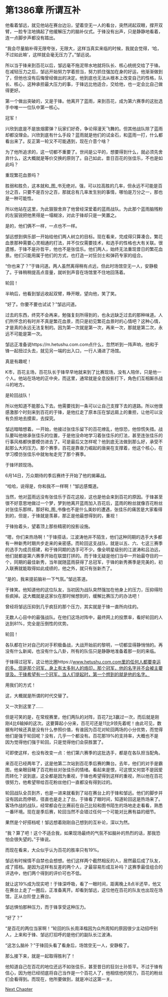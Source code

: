 # 第1386章 所谓互补

他看着邹远，就见他站在赛台边沿，望着空无一人的看台，突然闭起双眼，撑开双臂，一脸专注地搞起了他缓解压力的脑补仪式。于锋没有出声，只是静静地看着，连一点脚步声都没有踏出。

“我会尽量脑补得无限夸张，无限大，这样当真实来临的时候，我就会觉得，‘哈，不过如此嘛’，这样就会毫无压力了。”邹远说。

所以当于锋来到百花以后，邹远毫不拖泥带水地就将队长、核心统统交给了于锋。在减轻压力之后，邹远开始努力学着担当，努力抓住强加在身的好运，他渐渐做到了，但他也没有后悔曾经做出的决定。他到底也无法从根本上改变自己的性格，队长、核心，这种承担最大压力的事，于锋远比他适合，交给他，也一定会比自己做得更好。

第一个做出突破的，又是于锋。他离开了蓝雨，来到百花，成为第六赛季的这批选手中唯一一位队中第一核心。

冠军！

兴欣到底是不是放烟雾弹？玩家们好奇，争论得漫天飞舞的。但其他战队除了蓝雨却都没理会。兴欣到底有什么手段？蓝雨就是他们的试金石，和蓝雨一打，什么都看出来了。反正第一轮又不可能遇到，现在介意个啥？

为了他所追求的，这一切都不重要了。世间是公平的，想要得到什么，就必须先舍弃什么，这大概就是等价交换的原则了。自己如此，昔日百花的张佳乐，不也是如此吗？

重现繁花血景吗？

胜弱和胜负，这本就和_图_书无绝对。强，可以拉高胜的几率，但永远不可能是百分之百，只要不是百分之百，那就总有几率发生别的事情，哪怕是万分之一，那也是一种可能性。

所以他站在这里，为此狠狠舍弃了他曾经深爱着的蓝雨战队。为此那个蓝雨脑残粉的左宸锐把他黑得是一塌糊涂，对此于锋却只是一笑置之。

是的，他们俩不一样，一点也不一样。

邹远想到俱乐部一开始给他们两人树立的目标。现在看来，完成得只算凑合。繁花血景那种需要心灵相通的打法，并不仅仅需要技术，和选手的性格也大有关联。很遗憾，于锋不是孙哲平，他也不是张佳乐。他们两人，始终无法重现昔日的繁花血景。他们只能用属于他们的方式，也打造一对狂剑士和弹药专家的组合。

“你也来了？”于锋问道。两人虽然离得稍有点远，但此时场馆空无一人，安静极了。于锋稍稍提高点音量，就听到声音在场馆里不住地回荡着。

轮回！

半晌后，他看到邹远收起双臂，睁开眼，望向他，笑了笑。

“好了。你要不要也试试？”邹远问道。

过去的东西，终究不会再来，勉强复刻所得到的，也永远缺乏过去的那种味道。人们所怀念的有时并不真是繁花血景，而只是初见繁花血景时的心情吧？这种心情，才是真的永远无法复制的。因为第一次就是第一次，再来一次，那就是第二次，永远不可能是第一次。

邹远正准备说https://m.hetushu.com.com点什么，忽然听到一阵声响，他和于锋一起扭过头去，就见另一端的出入口，一行人涌进了场馆。

真是有趣呢！

K市，百花主场，百花队长于锋早早地就来到了比赛现场，没有人陪伴，只是他一个人。他站在场地的正中央，而这里，通常就是全息投影打下，角色们互相厮杀战斗的地方。

是轮回战队！

所以他知道不能那么下去。他需要找到一条可以让自己支撑下去的道路。所以他很感激那个时刻来到百花的于锋，是他扛走了原本压在邹远肩上的重担，让他可以没有负担地去摸索，去探究。

邹远暗暗想着。一开始，他接过张佳乐留下的百花缭乱，他惊恐，他惊慌失措。战队要叫他继承张佳乐的位置，于是他没命地学习着张佳乐的打法，甚至连张佳乐的行事风格都快要模仿进去了。可是最后又怎样呢？他到底无法做到那么好，承受不起那么大的压力。那个赛季，百花是靠奋力崛起的唐昊在支撑着，他这个核心，在学习模仿张佳乐中就匆匆走完了那个赛季。

于锋环顾现场。

6月14日，万众期待的季后赛终于开始了他的揭幕战。

“哈哈，说得是，你和我不一样啊！”邹远感慨道。

当然，他对蓝雨远没有张佳乐于百花这般，这也是他会来到百花的原因。于锋甚至很不好意思地做过一个梦，梦到他离开蓝雨加入百花后，蓝雨的粉丝就像百花粉丝对张佳乐那样。那好和_图_书像也不是什么美妙的遭遇，张佳乐的痛苦是大家看得到的，但是，于锋就是羡慕，那正是他最想得到的，重视！

于锋抬着头，望着顶上那些精密的投影设施。

“嗯，你们来热场啊！”于锋搭话，江波涛他并不陌生，他们这种同期的选手大多都有一种新秀时期共步走来的亲密感。而轮回这支战队，就是以五、六、七这三赛季的选手为成员搭建，和于锋同期的选手可不少。像全明星级别的江波涛和吕泊远，他们就都是第六赛季开始在联盟打拼的。而于锋无疑是他们当中一开始最夺目的一个，同期的最佳新秀，当年就随蓝雨获得了总冠军，于锋的新秀赛季是完美的，初入联赛就能取得如此成绩的，他之外，就只有张新杰了。

“是的，我来提前脑补一下气氛。”邹远答道。

于锋笑。他知道他的这位队友，当初因为战队突然强加在他身上的压力，压抑得险些疯掉。这大概就是这家伙在那时候想到的，缓解比赛压力的办法吧！

曾经将邹远压抑到几乎疯狂的那个压力，其实就是于锋一直所向往的。

无数人心目中的最强战队。在他们这场对阵中，最终网上的投票率，看好轮回的人达到81%，完全是压倒性的优势。

轮回！

各队都在针对自己的对手积极备战，大战开始前的黎明，一切都显得静悄悄的。再没有什么新闻，也没有什么八卦，所有的队伍只是静静地准备着那一刻的来临。

于锋得过冠军，这让他比圈https://www.hetushu.com.com里的任何人都要幸运的多。但是那个冠军，身上有太多别人的烙印，那个冠军，他的名字并不会被主要提及。于锋希望有一个冠军，当人们提起时，第一个想到的就是他的名字。

用我们的方式！

这，大概就是所谓的时代交替了。

又一次到这里了……

但是可笑的是，在常规赛里，他们两队的对阵，百花7比3赢过一次，而后就是刚刚4比6输掉的这次。这要算起小分来，百花可还是11比9领先着呢！由此可见，数据有时候还真是没有什么参照价值，有谁因为百花对轮回两场的小分优势，而觉得他们是强于轮回呢？没有，几乎一个都没有。百花那19%的支持率，大概也不是因为觉得他们强于轮回，只是觉得他们会获胜罢了。

可即使这样，也没有改变一点：他们第六赛季的这批选手，都是在各队担当配角。

来百花已经两年了，这是他第二次站到百花季后赛的舞台。去年，他们的对手是霸图，他亲眼目睹了百花粉丝对张佳乐的情绪。看起来是恨，可这恨又何尝不是因爱而转化？说到底，这全都是因为重视，于锋也希望得到这样的重视，所以他在百花很努力，他希望带给百花粉丝他们一直都没有得到过的。

轮回战队全员到齐，也是一进来就看到了站在赛台上的于锋和邹远。他们的脚步并没有因此而停顿，径直也是走上了台。于锋看了眼时间，知道轮回这是热场来了。客场作战的战队，经常都会在比赛前在自己比较和图书陌生的场地走走看看，熟悉一番环境。现在是季后赛，轮回当然不会错过任何一个可能对比赛有益的细节。

果然是个好搭档呢！邹远想着刚刚自己想到的互补论，深以为然。

“我？算了吧！这个不适合我，如果现场最终的气氛不如脑补的热烈的话，那我恐怕会很失望的。”于锋说。

而现在看来，大众似乎认为百花的胜率只有19%。

邹远有时候情不自禁也会想想。他们这样两个截然相反的人，居然最后成了队友，成了搭档。是因为这样有反差的两个人，才最容易形成互补吗？这赛季最佳组合的评选中，他们两个得到的评价可也不低。

就让这19%成为现实吧！于锋深呼吸，看了一眼时间，距离晚上8点半还早，他又在赛台上走了一圈后，正准备离开。却看到邹远，这位他在百花的队友也出现在场馆，正从台阶登上赛台。

邹远惧怕那种压力，而于锋享受这种压力。

“好了？”

“是百花的两位当家啊！”轮回的队长周泽楷因为众所周知的原因很少主动招呼别人，上来和于锋、邹远打招呼的是他们的副队长江波涛。

“这怎么脑补？”于锋回头看了看身后，场馆空无一人，安静极了。

那么接下来，就是一起取得胜利了！

他知道自己在百花的地位还远不如张佳乐，甚至昔日的狂剑士孙哲平。不过于锋有信心，因为他已经彻底将自己当作是一个百花人了，他相信他的努力，百花的粉丝们会看得到。而现在，他所要做到，就是冲过这第一关。



[Next Chapter](%E7%AC%AC1387%E7%AB%A0%20%E9%A6%96%E6%88%98.md)